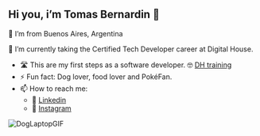 ## Hi you, i’m Tomas Bernardin 👋
📍 I’m from Buenos Aires, Argentina

🌱 I’m currently taking the Certified Tech Developer career at Digital House.

- 🛣️ This are my first steps as a software developer. 🤓 [DH training](https://github.com/stars/tomibernardin/lists/dh-training)
- ⚡ Fun fact: Dog lover, food lover and PokéFan.
- 📫 How to reach me: 
  - 💼 [Linkedin](https://www.linkedin.com/in/tomasbernardin/)
  - 📸 [Instagram](https://www.instagram.com/tomibernardin/)



![DogLaptopGIF](https://user-images.githubusercontent.com/100109588/177027351-e54d1871-f356-4809-a597-4eb9b539eaa5.gif)



<!--
**tomibernardin/tomibernardin** is a ✨ _special_ ✨ repository because its `README.md` (this file) appears on your GitHub profile.

Here are some ideas to get you started:

- 🔭 I’m currently working on ...
- 🌱 I’m currently learning ...
- 👯 I’m looking to collaborate on ...
- 🤔 I’m looking for help with ...
- 💬 Ask me about ...
- 📫 How to reach me: ...
- 😄 Pronouns: ...
- ⚡ Fun fact: ...
-->
